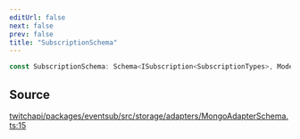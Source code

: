 ```yaml
---
editUrl: false
next: false
prev: false
title: "SubscriptionSchema"
---
```


```ts
const SubscriptionSchema: Schema<ISubscription<SubscriptionTypes>, Model<ISubscription<SubscriptionTypes>, any, any, any, Document<unknown, any, ISubscription<SubscriptionTypes>> & ISubscription<SubscriptionTypes> & Object, any>, Object, Object, Object, Object, DefaultSchemaOptions, ISubscription<SubscriptionTypes>, Document<unknown, Object, FlatRecord<ISubscription<SubscriptionTypes>>> & FlatRecord<ISubscription<SubscriptionTypes>> & Object>;
```

## Source

[twitchapi/packages/eventsub/src/storage/adapters/MongoAdapterSchema.ts:15](https://github.com/pablornc/twitchapi//blob/8695acad106a836c1f0fc4c57a113f17adce41f0/packages/eventsub/src/storage/adapters/MongoAdapterSchema.ts#L15)
